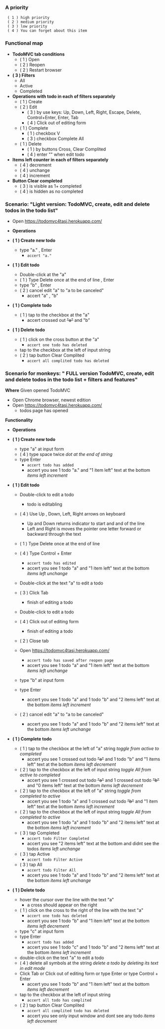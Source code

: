 ### A priority ###
     ( 1 ) high priority
     ( 2 ) medium priority
     ( 3 ) low priority
     ( 4 ) You can forget about this item

### Functional map ###
* **TodoMVC tab conditions**
    - ( 1 ) Open
    - ( 2 ) Reopen
    - ( 2 ) Restart browser
* **( 3 ) Filters**
    - All
    - Active
    - Completed
* **Operations with todo in each of filters separately**
    - ( 1 ) Create 
    - ( 2 ) Edit 
      - ( 3 ) by use keys:  Up, Down, Left, Right, Escape, Delete, Control+Enter, Enter, Tab
      - ( 4 ) Click out of editing form 
    - ( 1 ) Complete 
      - ( 1 ) checkbox V 
      - ( 3 ) checkbox Complete All
    - ( 1 ) Delete 
      - ( 1 ) by buttons Cross, Clear Complited
      - ( 4 ) enter "" when edit todo
* **Items left counter in each of filters separately**
    - ( 4 ) decrement
    - ( 4 ) unchange
    - ( 4 ) increment
* **Button Clear completed**
    - ( 3 ) is visible as 1+ completed
    - ( 4 ) is hidden as no completed
  
  
  
### Scenario: "Light version: TodoMVC, create, edit and delete todos in the todo list" ###

* Open https://todomvc4tasj.herokuapp.com/
* **Operations**

 * **( 1 ) Create new todo** 
   * type "a." , Enter 
       + `accert "a."`
 * **( 1 ) Edit todo** 
   * Double-click at the "a"
   * ( 1 ) Type Delete once at the end of line  , Enter
   * type "b" , Enter
   * ( 2 ) cancel edit "a" to "a to be canceled" 
     - accert "a" ,  "b"
     
* **( 1 ) Complete todo** 
  * ( 1 ) tap to the checkbox at the "a"
    - accert crossed out ~~"a"~~ and "b"
* **( 1 ) Delete todo** 
  * ( 1 ) click on the cross button at the "a"
       + `accert one todo has deleted` 
  * tap to the checkbox at the left of input string
  * ( 2 ) tap button Clear Complited 
      + `accert all complited todo has deleted`
  
  
### Scenario for monkeys: " FULL version TodoMVC, create, edit and delete todos in the todo list + filters and features"  ###

**Where** Given opened TodoMVC
* Open Chrome browser, newest edition
* Open https://todomvc4tasj.herokuapp.com/
  - todos page has opened
  
**Functionality**
* **Operations**

 * **( 1 ) Create new todo** 
   * type "a" at input form
   * ( 4 ) type space twice  *dot at the end of string*
   * type Enter
       + `accert todo has added`
     - accert you see 1 todo "a." and "1 item left" text at the bottom  *items left increment*
 * **( 1 ) Edit todo** 
   * Double-click to edit a todo
     - todo is editabling
   * ( 4 ) Use Up , Down, Left, Right arrows on keyboard 
     - Up and Down returns indicator to start and and of the line
     - Left and Right is moves the pointer one letter forward or backward through the text
   * ( 1 ) Type Delete once at the end of line  
   * ( 4 ) Type Control + Enter 
       + `accert todo has edited`
     - accert you see 1 todo "a" and "1 item left" text at the bottom  *items left unchange*
   * Double-click at the text "a" to edit a todo
   * ( 3 ) Click Tab 
     - finish of editing a todo
   * Double-click to edit a todo
   * ( 4 ) Click out of editing form 
     - finish of editing a todo

   * ( 2 ) Close tab  
   * Open https://todomvc4tasj.herokuapp.com/
       + `accert todo has saved after reopen page` 
     - accert you see 1 todo "a" and "1 item left" text at the bottom *items left unchange*
   * type "b" at input form
   * type Enter
     - accert you see 1 todo "a" and 1 todo "b" and "2 items left" text at the bottom *items left increment*
   * ( 2 ) cancel edit "a" to "a to be canceled" 
     - accert you see 1 todo "a" and 1 todo "b" and "2 items left" text at the bottom *items left unchange*
     
* **( 1 ) Complete todo** 
  * ( 1 ) tap to the checkbox at the left of "a" string   *toggle from active to completed*
    - accert you see 1 crossed out todo ~~"a"~~ and 1 todo "b" and "1 items left" text at the bottom *items left decrement*
  * ( 2 ) tap to the checkbox at the left of input string   *toggle All from active to completed*
    - accert you see 1 crossed out todo ~~"a"~~ and 1 crossed out todo ~~"b"~~ and "0 items left" text at the bottom *items left decrement*
  * ( 2 ) tap to the checkbox at the left of "a" string   *toggle from completed to active*
    - accert you see 1 todo "a" and 1 crossed out todo ~~"b"~~ and "1 item left" text at the bottom *items left increment*
  * ( 2 ) tap to the checkbox at the left of input string   *toggle All from completed to active*
    - accert you see 1 todo "a" and 1 todo "b" and "2 items left" text at the bottom *items left increment*
  * ( 3 ) tap Completed  
       + `accert todo Filter Completed`
    - accert you see "2 items left" text at the bottom and didnt see the todos *items left unchange*
  * ( 3 ) tap Active 
       + `accert todo Filter Active` 
  * ( 3 ) tap All 
       + `accert todo Filter All`
    - accert you see 1 todo "a" and 1 todo "b" and "2 items left" text at the bottom *items left unchange*
* **( 1 ) Delete todo** 
  * hover the cursor over the line with the text "a"
    - a cross should appear on the right
  * ( 1 ) click on the cross to the right of the line with the text "a" 
       + `accert one todo has deleted` 
    - accert you see 1 todo "b" and "1 item left" text at the bottom *items left decrement*
  * type "c" at input form
  * type Enter
       + `accert todo has added`
     - accert you see 1 todo "c" and 1 todo "b" and "2 items left" text at the bottom *items left increment*
  * double-click on the text "a" to edit a todo
  * ( 4 ) delete all symbols at the string *delete a todo by deleting its text in edit mode* 
  * Click Tab or Click out of editing form or type Enter or type Control + Enter 
    - accert you see 1 todo "b" and "1 item left" text at the bottom *items left decrement*
  * tap to the checkbox at the left of input string
      + `accert all todo has complited`  
  * ( 2 ) tap button Clear Complited 
      + `accert all complited todo has deleted`
    - accert you see only input window and dont see any todo *items left decrement*
  
